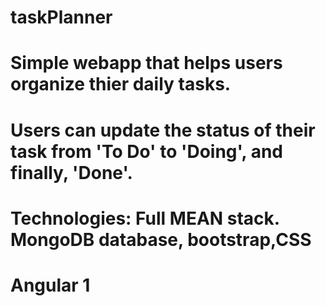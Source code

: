 # taskPlanner
# Simple webapp that helps users organize thier daily tasks.
# Users can update the status of their task from 'To Do' to 'Doing', and finally, 'Done'.
# Technologies: Full MEAN stack. MongoDB database, bootstrap,CSS
# Angular 1
